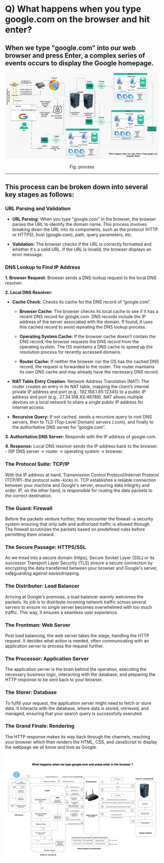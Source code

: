 # Q) What happens when you type google.com on the browser and hit enter?

## When we type "google.com" into our web browser and press Enter, a complex series of events occurs to display the Google homepage.

![alt text](google_diagram.jpg)

<center>Fig: process</center>

---

## This process can be broken down into several key stages as follows:

### URL Parsing and Validation

-   **URL Parsing:** When you type "google.com" in the browser, the browser parses the URL to identify the domain name. This process involves breaking down the URL into its components, such as the protocol (HTTP or HTTPS), host (google.com), path, query parameters, etc.

-   **Validation:** The browser checks if the URL is correctly formatted and whether it's a valid URL. If the URL is invalid, the browser displays an error message.

### DNS Lookup to Find IP Address

**1. Browser Request:** Browser sends a DNS lookup request to the local DNS resolver.

**2. Local DNS Resolver:**

-   **Cache Check:** Checks its cache for the DNS record of ”google.com”.

    -   **Browser Cache:** The browser checks its local cache to see if it has a recent DNS record for google.com. DNS records include the IP address of the server associated with the domain. If found, it uses this cached record to avoid repeating the DNS lookup process.

    -   **Operating System Cache:** If the browser cache doesn’t contain the DNS record, the browser requests the DNS record from the operating system. The OS maintains a DNS cache to speed up the resolution process for recently accessed domains.

    -   **Router Cache:** If neither the browser nor the OS has the cached DNS record, the request is forwarded to the router. The router maintains its own DNS cache and may already have the necessary DNS record.

-   **NAT Table Entry Creation:** Network Address Translation (NAT): The router creates an entry in its NAT table, mapping the client’s internal private IP address and port (e.g., 192.168.1.65:12345) to a public IP address and port (e.g., 27.34.108.XX:46789). NAT allows multiple devices on a local network to share a single public IP address for internet access.

-   **Recursive Query:** If not cached, sends a recursive query to root DNS
    servers, then to TLD (Top-Level Domain) servers (.com), and finally to the
    authoritative DNS server for ”google.com”.

**3. Authoritative DNS Server:** Responds with the IP address of google.com.

**4. Response:** Local DNS resolver sends the IP address back to the browser. - ISP DNS server → router → operating system → browser.

### The Protocol Suite: TCP/IP

With the IP address at hand, Transmission Control Protocol/Internet Protocol (TCP/IP) - the protocol suite - kicks in. TCP establishes a reliable connection between your machine and Google's server, ensuring data integrity and order. IP, on the other hand, is responsible for routing the data packets to the correct destination.

### The Guard: Firewall

Before the packets venture further, they encounter the firewall - a security system ensuring that only safe and authorized traffic is allowed through. The firewall scrutinizes the packets based on predefined rules before permitting them onward.

### The Secure Passage: HTTPS/SSL

As we tread into a secure domain (https), Secure Socket Layer (SSL) or its successor Transport Layer Security (TLS) ensure a secure connection by encrypting the data transferred between your browser and Google's server, safeguarding against eavesdropping.

### The Distributor: Load Balancer

Arriving at Google's premises, a load balancer warmly welcomes the packets. Its job is to distribute incoming network traffic across several servers to ensure no single server becomes overwhelmed with too much traffic. This way, it ensures a seamless user experience.

### The Frontman: Web Server

Post load balancing, the web server takes the stage, handling the HTTP request. It decides what action is needed, often communicating with an application server to process the request further.

### The Processor: Application Server

The application server is the brain behind the operation, executing the necessary business logic, interacting with the database, and preparing the HTTP response to be sent back to your browser.

### The Storer: Database

To fulfill your request, the application server might need to fetch or store data. It interacts with the database, where data is stored, retrieved, and managed, ensuring that your search query is successfully executed.

### The Grand Finale: Rendering

The HTTP response makes its way back through the channels, reaching your browser which then renders the HTML, CSS, and JavaScript to display the webpage we all know and love as Google.

![alt text](google_flow.png)
